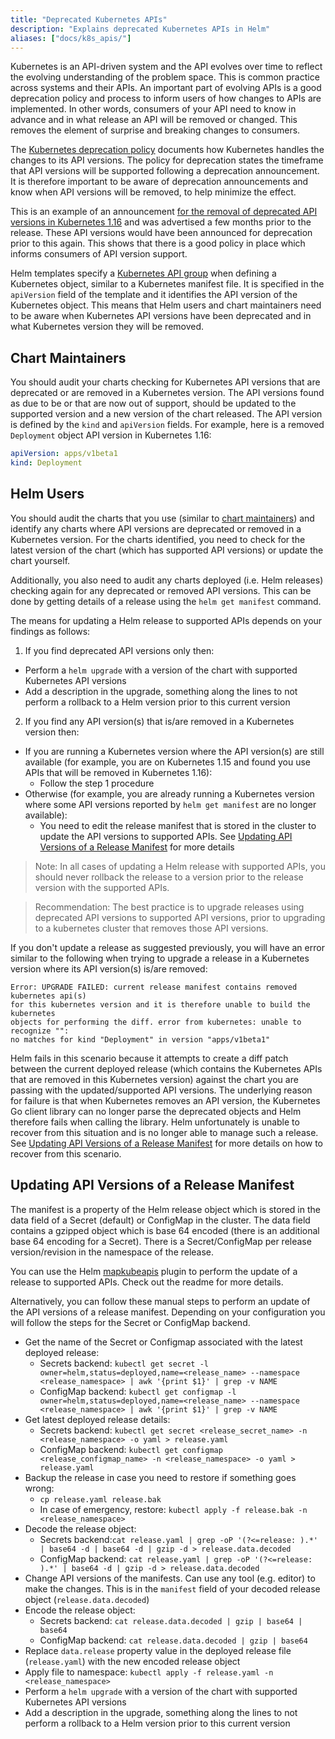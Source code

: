 ```yaml
---
title: "Deprecated Kubernetes APIs"
description: "Explains deprecated Kubernetes APIs in Helm"
aliases: ["docs/k8s_apis/"]
---
```


Kubernetes is an API-driven system and the API evolves over time to reflect the
evolving understanding of the problem space. This is common practice across
systems and their APIs. An important part of evolving APIs is a good deprecation
policy and process to inform users of how changes to APIs are implemented. In
other words, consumers of your API need to know in advance and in what release
an API will be removed or changed. This removes the element of surprise and
breaking changes to consumers.

The [Kubernetes deprecation
policy](https://kubernetes.io/docs/reference/using-api/deprecation-policy/)
documents how Kubernetes handles the changes to its API versions. The policy for
deprecation states the timeframe that API versions will be supported following a
deprecation announcement. It is therefore important to be aware of deprecation
announcements and know when API versions will be removed, to help minimize the
effect.

This is an example of an announcement [for the removal of deprecated API
versions in Kubernetes
1.16](https://kubernetes.io/blog/2019/07/18/api-deprecations-in-1-16/) and was
advertised a few months prior to the release. These API versions would have been
announced for deprecation prior to this again. This shows that there is a good
policy in place which informs consumers of API version support. 

Helm templates specify a [Kubernetes API
group](https://kubernetes.io/docs/concepts/overview/kubernetes-api/#api-groups)
when defining a Kubernetes object, similar to a Kubernetes manifest file. It is
specified in the `apiVersion` field of the template and it identifies the API
version of the Kubernetes object. This means that Helm users and chart
maintainers need to be aware when Kubernetes API versions have been deprecated
and in what Kubernetes version they will be removed.

## Chart Maintainers

You should audit your charts checking for Kubernetes API versions that are
deprecated or are removed in a Kubernetes version. The API versions found as due
to be or that are now out of support, should be updated to the supported version
and a new version of the chart released. The API version is defined by the
`kind` and `apiVersion` fields. For example, here is a removed `Deployment`
object API version in Kubernetes 1.16:

```yaml
apiVersion: apps/v1beta1
kind: Deployment
```

## Helm Users

You should audit the charts that you use (similar to [chart
maintainers](#chart-maintainers)) and identify any charts where API versions are
deprecated or removed in a Kubernetes version. For the charts identified, you
need to check for the latest version of the chart (which has supported API
versions) or update the chart yourself.

Additionally, you also need to audit any charts deployed (i.e. Helm releases)
checking again for any deprecated or removed API versions. This can be done by
getting details of a release using the `helm get manifest` command.

The means for updating a Helm release to supported APIs depends on your findings
as follows:

1. If you find deprecated API versions only then:
  - Perform a `helm upgrade` with a version of the chart with supported
    Kubernetes API versions
  - Add a description in the upgrade, something along the lines to not perform a
    rollback to a Helm version prior to this current version
2.  If you find any API version(s) that is/are removed in a Kubernetes version
    then:
  - If you are running a Kubernetes version where the API version(s) are still
    available (for example, you are on Kubernetes 1.15 and found you use APIs
    that will be removed in Kubernetes 1.16):
    - Follow the step 1 procedure
  - Otherwise (for example, you are already running a Kubernetes version where
    some API versions reported by `helm get manifest` are no longer available):
    - You need to edit the release manifest that is stored in the cluster to
      update the API versions to supported APIs. See [Updating API Versions of a
      Release Manifest](#updating-api-versions-of-a-release-manifest) for more
      details

> Note: In all cases of updating a Helm release with supported APIs, you should
never rollback the release to a version prior to the release version with the
supported APIs.

> Recommendation: The best practice is to upgrade releases using deprecated API
versions to supported API versions, prior to upgrading to a kubernetes cluster
that removes those API versions. 

If you don't update a release as suggested previously, you will have an error
similar to the following when trying to upgrade a release in a Kubernetes
version where its API version(s) is/are removed:

```
Error: UPGRADE FAILED: current release manifest contains removed kubernetes api(s)
for this kubernetes version and it is therefore unable to build the kubernetes
objects for performing the diff. error from kubernetes: unable to recognize "":
no matches for kind "Deployment" in version "apps/v1beta1"
```

Helm fails in this scenario because it attempts to create a diff patch between
the current deployed release (which contains the Kubernetes APIs that are
removed in this Kubernetes version) against the chart you are passing with the
updated/supported API versions. The underlying reason for failure is that when
Kubernetes removes an API version, the Kubernetes Go client library can no
longer parse the deprecated objects and Helm therefore fails when calling the
library. Helm unfortunately is unable to recover from this situation and is no
longer able to manage such a release. See [Updating API Versions of a Release
Manifest](#updating-api-versions-of-a-release-manifest) for more details on how
to recover from this scenario.

## Updating API Versions of a Release Manifest

The manifest is a property of the Helm release object which is stored in the
data field of a Secret (default) or ConfigMap in the cluster. The data field
contains a gzipped object which is base 64 encoded (there is an additional base
64 encoding for a Secret). There is a Secret/ConfigMap per release
version/revision in the namespace of the release.

You can use the Helm [mapkubeapis](https://github.com/hickeyma/helm-mapkubeapis)
plugin to perform the update of a release to supported APIs. Check out the
readme for more details.

Alternatively, you can follow these manual steps to perform an update of the API
versions of a release manifest. Depending on your configuration you will follow
the steps for the Secret or ConfigMap backend.

- Get the name of the Secret or Configmap associated with the latest deployed
  release:
  - Secrets backend: `kubectl get secret -l
    owner=helm,status=deployed,name=<release_name> --namespace
    <release_namespace> | awk '{print $1}' | grep -v NAME`
  - ConfigMap backend: `kubectl get configmap -l
    owner=helm,status=deployed,name=<release_name> --namespace
    <release_namespace> | awk '{print $1}' | grep -v NAME`
- Get latest deployed release details:
  - Secrets backend: `kubectl get secret <release_secret_name> -n
    <release_namespace> -o yaml > release.yaml`
  - ConfigMap backend: `kubectl get configmap <release_configmap_name> -n
    <release_namespace> -o yaml > release.yaml`
- Backup the release in case you need to restore if something goes wrong:
  - `cp release.yaml release.bak`
  - In case of emergency, restore: `kubectl apply -f release.bak -n
    <release_namespace>`
- Decode the release object: 
  - Secrets backend:`cat release.yaml | grep -oP '(?<=release: ).*' | base64 -d
    | base64 -d | gzip -d > release.data.decoded`
  - ConfigMap backend: `cat release.yaml | grep -oP '(?<=release: ).*' | base64
    -d | gzip -d > release.data.decoded`
- Change API versions of the manifests. Can use any tool (e.g. editor) to make
  the changes. This is in the `manifest` field of your decoded release object
  (`release.data.decoded`)
- Encode the release object:
  - Secrets backend: `cat release.data.decoded | gzip | base64 | base64`
  - ConfigMap backend: `cat release.data.decoded | gzip | base64`
- Replace `data.release` property value in the deployed release file
  (`release.yaml`) with the new encoded release object
- Apply file to namespace: `kubectl apply -f release.yaml -n
  <release_namespace>`
- Perform a `helm upgrade` with a version of the chart with supported Kubernetes
  API versions
- Add a description in the upgrade, something along the lines to not perform a
  rollback to a Helm version prior to this current version
